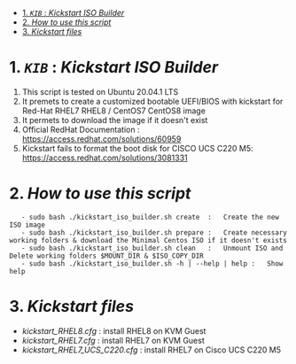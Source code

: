 
- [1. *`KIB`* : *Kickstart ISO Builder*](#1-kib--kickstart-iso-builder)
- [2. *How to use this script*](#2-how-to-use-this-script)
- [3. *Kickstart files*](#3-kickstart-files)

# 1. *`KIB`* : *Kickstart ISO Builder*

1. This script is tested on Ubuntu 20.04.1 LTS 
2. It premets to create a customized bootable UEFI/BIOS with kickstart for Red-Hat RHEL7 RHEL8 / CentOS7 CentOS8 image
3. It permets to download the image if it doesn't exist 
4. Official RedHat Documentation : https://access.redhat.com/solutions/60959
5. Kickstart fails to format the boot disk for CISCO UCS C220 M5: https://access.redhat.com/solutions/3081331



# 2. *How to use this script* 
```
   - sudo bash ./kickstart_iso_builder.sh create  :   Create the new ISO image
   - sudo bash ./kickstart_iso_builder.sh prepare :   Create necessary working folders & download the Minimal Centos ISO if it doesn't exists
   - sudo bash ./kickstart_iso_builder.sh clean   :   Unmount ISO and Delete working folders $MOUNT_DIR & $ISO_COPY_DIR
   - sudo bash ./kickstart_iso_builder.sh -h | --help | help :   Show help
```

# 3. *Kickstart files* 

- *kickstart_RHEL8.cfg* : install RHEL8 on KVM Guest
- *kickstart_RHEL7.cfg* : install RHEL7 on KVM Guest
- *kickstart_RHEL7_UCS_C220.cfg* : install RHEL7 on Cisco UCS C220 M5
